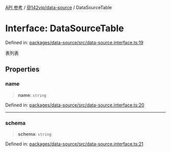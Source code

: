 [API 参考](../../../index.md) / [@142vip/data-source](../index.md) / DataSourceTable

# Interface: DataSourceTable

Defined in: [packages/data-source/src/data-source.interface.ts:19](https://github.com/142vip/core-x/blob/15d5bc9ef4bece78c0e60bdf074a2d245f625100/packages/data-source/src/data-source.interface.ts#L19)

表列表

## Properties

### name

> **name**: `string`

Defined in: [packages/data-source/src/data-source.interface.ts:20](https://github.com/142vip/core-x/blob/15d5bc9ef4bece78c0e60bdf074a2d245f625100/packages/data-source/src/data-source.interface.ts#L20)

***

### schema

> **schema**: `string`

Defined in: [packages/data-source/src/data-source.interface.ts:21](https://github.com/142vip/core-x/blob/15d5bc9ef4bece78c0e60bdf074a2d245f625100/packages/data-source/src/data-source.interface.ts#L21)
